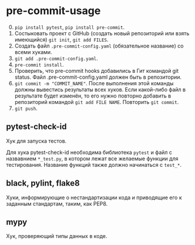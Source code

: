 # pre-commit-usage
0) `pip install pytest`,  `pip install pre-commit`.
1) Состыковать проект с GitHub (создать новый репозиторий или взять имеющийся)
	`git init`, `git add FILES`.
2) Создать файл `.pre-commit-config.yaml` (обязательное название) со всеми хуками.
3) `git add .pre-commit-config.yaml`.
4) `pre-commit install`.
5) Проверить, что pre-commit hooks добавились в Гит командой git status. Файл .pre-commit-config.yaml должен быть в репозитории.
6) `git commit -m "COMMIT_NAME"`. После выполнения этой команды должны вывестись результаты всех хуков. Если какой-либо файл в результате будет изменён, то его нужно повторно добавить в репозиторий командой `git add FILE NAME`. Повторить `git commit`.
7) `git push`.

## pytest-check-id
Хук для запуска тестов.

Для хука pytest-check-id необходима библиотека `pytest` и файл с назвавнием `*_test.py`, в котором лежат все желаемые функции для тестирования. Название функций также должно начинаться с `test_*`.
 
## black, pylint, flake8
Хуки, информирующие о нестандартизации кода и приводящие его к заданным стандартам, таким, как PEP8.

## mypy
Хук, проверяющий типы данных в коде.

